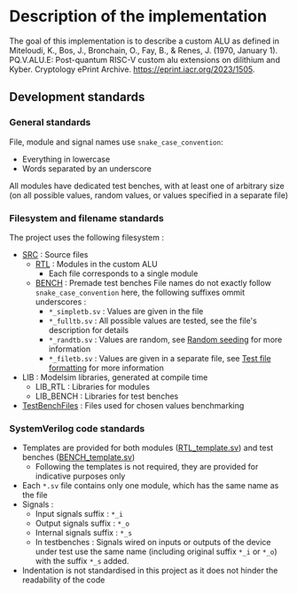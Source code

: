 # Description of the implementation

The goal of this implementation is to describe a custom ALU as defined in Miteloudi, K., Bos, J., Bronchain, O., Fay, B., & Renes, J. (1970, January 1). PQ.V.ALU.E: Post-quantum RISC-V custom alu extensions on dilithium and Kyber. Cryptology ePrint Archive. <https://eprint.iacr.org/2023/1505>.

## Development standards

### General standards

File, module and signal names use ```snake_case_convention```:

* Everything in lowercase
* Words separated by an underscore

All modules have dedicated test benches, with at least one of arbitrary size (on all possible values, random values, or values specified in a separate file)

### Filesystem and filename standards

The project uses the following filesystem :

* [SRC](../SRC/) : Source files
  * [RTL](../SRC/RTL/) : Modules in the custom ALU
    * Each file corresponds to a single module
  * [BENCH](../SRC/BENCH/) : Premade test benches
    File names do not exactly follow ```snake_case_convention``` here, the following suffixes ommit underscores :
    * ```*_simpletb.sv``` : Values are given in the file
    * ```*_fulltb.sv``` : All possible values are tested, see the file's description for details
    * ```*_randtb.sv``` : Values are random, see [Random seeding](./Usage.md) for more information
    * ```*_filetb.sv``` : Values are given in a separate file, see [Test file formatting](../TestBenchFiles/TBFilesFormatting.md) for more information
* LIB : Modelsim libraries, generated at compile time
  * LIB_RTL : Libraries for modules
  * LIB_BENCH : Libraries for test benches
* [TestBenchFiles](../TestBenchFiles/) : Files used for chosen values benchmarking

### SystemVerilog code standards

* Templates are provided for both modules ([RTL_template.sv](../SRC/RTL/RTL_template.sv)) and test benches ([BENCH_template.sv](../SRC/BENCH/BENCH_template.sv))
  * Following the templates is not required, they are provided for indicative purposes only
* Each ```*.sv``` file contains only one module, which has the same name as the file
* Signals :
  * Input signals suffix : ```*_i```
  * Output signals suffix : ```*_o```
  * Internal signals suffix : ```*_s```
  * In testbenches : Signals wired on inputs or outputs of the device under test use the same name (including original suffix ```*_i``` or ```*_o```) with the suffix ```*_s``` added.
* Indentation is not standardised in this project as it does not hinder the readability of the code
